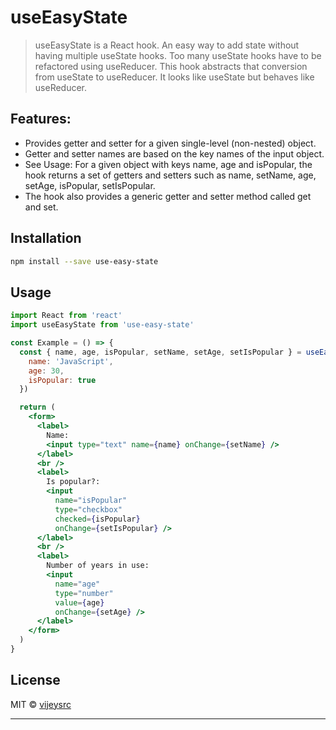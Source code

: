 # useEasyState

> useEasyState is a React hook. An easy way to add state without having multiple useState hooks. Too many useState hooks have to be refactored using useReducer. This hook abstracts that conversion from useState to useReducer. It looks like useState but behaves like useReducer.

## Features:
  - Provides getter and setter for a given single-level (non-nested) object.
  - Getter and setter names are based on the key names of the input object.
  - See Usage: For a given object with keys name, age and isPopular, the hook returns a set of getters and setters such as name, setName, age, setAge, isPopular, setIsPopular.
  - The hook also provides a generic getter and setter method called get and set.

## Installation

```bash
npm install --save use-easy-state
```

## Usage

```jsx
import React from 'react'
import useEasyState from 'use-easy-state'

const Example = () => {
  const { name, age, isPopular, setName, setAge, setIsPopular } = useEasyState({
    name: 'JavaScript',
    age: 30,
    isPopular: true
  })

  return (
    <form>
      <label>
        Name:
        <input type="text" name={name} onChange={setName} />
      </label>
      <br />
      <label>
        Is popular?:
        <input
          name="isPopular"
          type="checkbox"
          checked={isPopular}
          onChange={setIsPopular} />
      </label>
      <br />
      <label>
        Number of years in use:
        <input
          name="age"
          type="number"
          value={age}
          onChange={setAge} />
      </label>
    </form>
  )
}
```

## License

MIT © [vijeysrc](https://github.com/vijeysrc)

---
